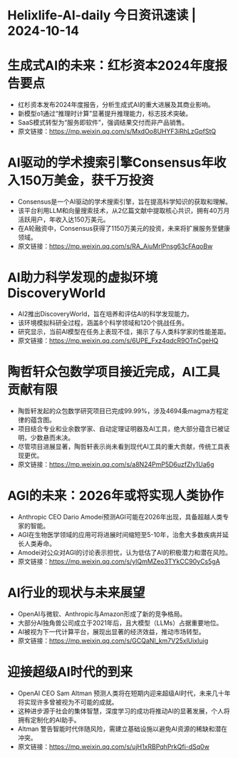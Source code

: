 # Helixlife-AI-daily 今日资讯速读 | 2024-10-14

# **生成式AI的未来：红杉资本2024年度报告要点**
- 红杉资本发布2024年度报告，分析生成式AI的重大进展及其商业影响。
- 新模型o1通过“推理时计算”显著提升推理能力，标志技术突破。
- SaaS模式转型为“服务即软件”，强调结果交付而非产品销售。
- 原文链接：https://mp.weixin.qq.com/s/MxdOo8UHYF3iRhLzGpfStQ

# **AI驱动的学术搜索引擎Consensus年收入150万美金，获千万投资**  
- Consensus是一个AI驱动的学术搜索引擎，旨在提高科学知识的获取和理解。  
- 该平台利用LLM和向量搜索技术，从2亿篇文献中提取核心共识，拥有40万月活跃用户，年收入达150万美元。  
- 在A轮融资中，Consensus获得了1150万美元的投资，未来将扩展服务至健康领域。  
- 原文链接：https://mp.weixin.qq.com/s/RA_AiuMrlPnsg63cFAqoBw  

# **AI助力科学发现的虚拟环境DiscoveryWorld**  
- AI2推出DiscoveryWorld，旨在培养和评估AI的科学发现能力。  
- 该环境模拟科研全过程，涵盖8个科学领域和120个挑战任务。  
- 研究显示，当前AI模型在任务上表现不佳，揭示了与人类科学家的性能差距。
- 原文链接：https://mp.weixin.qq.com/s/6UPE_Fxz4qdcR9OTnCgeHQ

# **陶哲轩众包数学项目接近完成，AI工具贡献有限**
- 陶哲轩发起的众包数学研究项目已完成99.99%，涉及4694条magma方程定律的蕴含图。
- 项目结合专业和业余数学家、自动定理证明器及AI工具，绝大部分蕴含已被证明，少数悬而未决。
- 尽管项目进展显著，陶哲轩表示尚未看到现代AI工具的重大贡献，传统工具表现更优。
- 原文链接：https://mp.weixin.qq.com/s/a8N24PmP5D6uzfZly1Ua6g

# **AGI的未来：2026年或将实现人类协作**
- Anthropic CEO Dario Amodei预测AGI可能在2026年出现，具备超越人类专家的智能。
- AGI在生物医学领域的应用可将进展时间缩短至5-10年，治愈大多数疾病并延长人类寿命。
- Amodei对公众对AGI的讨论表示担忧，认为低估了AI的积极潜力和潜在风险。
- 原文链接：https://mp.weixin.qq.com/s/ylQmMZeo3TYkCC90yCs5gA

# **AI行业的现状与未来展望**  
- OpenAI与微软、Anthropic与Amazon形成了新的竞争格局。  
- 大部分AI独角兽公司成立于2021年后，且大模型（LLMs）占据重要地位。  
- AI被视为下一代计算平台，展现出显著的经济效益，推动市场转型。  
- 原文链接：https://mp.weixin.qq.com/s/GCQaNl_km7V25xlUixIuig

# **迎接超级AI时代的到来**
- OpenAI CEO Sam Altman 预测人类将在短期内迎来超级AI时代，未来几十年将实现许多曾被视为不可能的成就。
- 这种进步源于社会的集体智慧，深度学习的成功将推动AI的显著发展，个人将拥有定制化的AI助手。
- Altman 警告智能时代伴随风险，需建立基础设施以避免AI资源的稀缺和潜在冲突。
- 原文链接：https://mp.weixin.qq.com/s/ujH1xRBPqhPrkQfi-dSq0w


